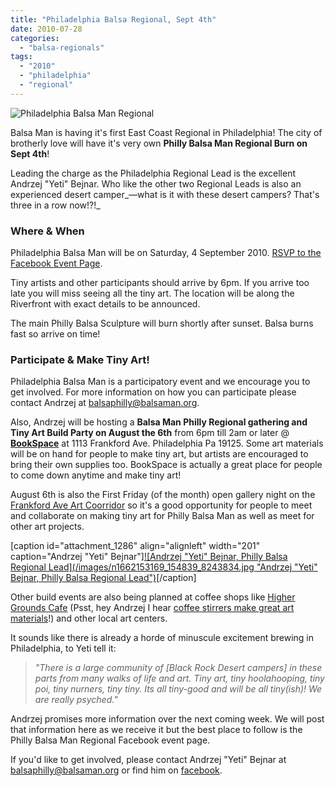 ```yaml
---
title: "Philadelphia Balsa Regional, Sept 4th"
date: 2010-07-28
categories: 
  - "balsa-regionals"
tags: 
  - "2010"
  - "philadelphia"
  - "regional"
---
```


![Philadelphia Balsa Man Regional](/images/philadelphia-balsa-man-logo.png "Philadelphia Balsa Man Regional")

Balsa Man is having it's first East Coast Regional in Philadelphia! The city of brotherly love will have it's very own **Philly Balsa Man Regional Burn on Sept 4th**!

Leading the charge as the Philadelphia Regional Lead is the excellent Andrzej "Yeti" Bejnar. Who like the other two Regional Leads is also an experienced desert camper_—what is it with these desert campers? That's three in a row now!?!_

### Where & When

Philadelphia Balsa Man will be on Saturday, 4 September 2010. [RSVP to the Facebook Event Page](https://www.facebook.com/event.php?eid=138641836166873).

Tiny artists and other participants should arrive by 6pm. If you arrive too late you will miss seeing all the tiny art. The location will be along the Riverfront with exact details to be announced.

The main Philly Balsa Sculpture will burn shortly after sunset. Balsa burns fast so arrive on time!

### Participate & Make Tiny Art!

Philadelphia Balsa Man is a participatory event and we encourage you to get involved. For more information on how you can participate please contact Andrzej at [balsaphilly@balsaman.org](balsaphilly@balsaman.org).

Also, Andrzej will be hosting a **Balsa Man Philly Regional gathering and Tiny Art Build Party on August the 6th** from 6pm till 2am or later @ [**BookSpace**](https://phillybookspace.blogspot.com/) at 1113 Frankford Ave. Philadelphia Pa 19125. Some art materials will be on hand for people to make tiny art, but artists are encouraged to bring their own supplies too. BookSpace is actually a great place for people to come down anytime and make tiny art!

August 6th is also the First Friday (of the month) open gallery night on the [Frankford Ave Art Coorridor](https://frankfordavearts.org/) so it's a good opportunity for people to meet and collaborate on making tiny art for Philly Balsa Man as well as meet for other art projects.

\[caption id="attachment\_1286" align="alignleft" width="201" caption="Andrzej "Yeti" Bejnar"\][![Andrzej "Yeti" Bejnar, Philly Balsa Regional Lead](/images/n1662153169_154839_8243834.jpg "Andrzej "Yeti" Bejnar, Philly Balsa Regional Lead")](https://www.facebook.com/profile.php?id=1662153169)\[/caption\]

Other build events are also being planned at coffee shops like [Higher Grounds Cafe](https://www.highergroundscafe.com/) (Psst, hey Andrzej I hear [coffee stirrers make great art materials](https://www.flickr.com/photos/mikest/3901010095/in/pool-1215242@N23/)!) and other local art centers.

It sounds like there is already a horde of minuscule excitement brewing in Philadelphia, to Yeti tell it:

> _"There is a large community of \[Black Rock Desert campers\] in these parts from many walks of life and art. Tiny art, tiny hoolahooping, tiny poi, tiny nurners, tiny tiny. Its all tiny-good and will be all tiny(ish)! We are really psyched."_

Andrzej promises more information over the next coming week. We will post that information here as we receive it but the best place to follow is the Philly Balsa Man Regional Facebook event page.

If you'd like to get involved, please contact Andrzej "Yeti" Bejnar at [balsaphilly@balsaman.org](mailto:balsaphilly@balsaman.org) or find him on [facebook](https://www.facebook.com/profile.php?id=1662153169 "Andrzej Bejnar").
